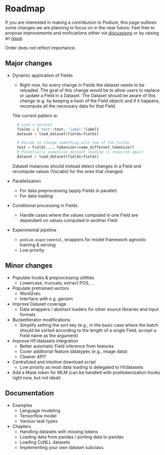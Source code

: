 # Roadmap

If you are interested in making a contribution to Podium, this page outlines some changes we are planning to focus on in the near future. Feel free to propose improvements and moficiations either via [discussions](https://github.com/TakeLab/podium/discussions) or by raising an [issue](https://github.com/TakeLab/podium/issues).

Order does not reflect importance.

## Major changes

- Dynamic application of Fields
  - Right now, for every change in Fields the dataset needs to be reloaded. The goal of this change would be to allow users to replace or update a Field in a Dataset. The Dataset should be aware of this change (e.g. by keeping a hash of the Field object) and if it happens, recompute all the necessary data for that Field.

  The current pattern is:
  ```python
    # Load a dataset
    fields = {'text':text, 'label':label}
    dataset = load_dataset(fields=fields)

    # Decide to change something with one of the Fields
    text = Field(..., tokenizer=some_different_tokenizer)
    # Potentially expensive dataset loading is required again
    dataset = load_dataset(fields=fields)
  ```
  Dataset instances should instead detect changes in a Field and recompute values (Vocabs) for the ones that changed.

- Parallelization
  - For data preprocessing (apply Fields in parallel)
  - For data loading

- Conditional processing in Fields
  - Handle cases where the values computed in one Field are dependent on values computed in another Field 

- Experimental pipeline
  - `podium.experimental`, wrappers for model framework agnostic training & serving
  - Low priority 

## Minor changes

- Populate hooks & preprocessing utilities
  - Lowercase, truncate, extract POS, ...
- Populate pretrained vectors
  - Word2vec
  - Interface with e.g. gensim
- Improve Dataset coverage
  - Data wrappers / abstract loaders for other source libraries and input formats
- BucketIterator modifications
  - Simplify setting the sort key (e.g., in the basic case  where the batch should be sorted according to the length of a single Field, accept a Field name as the argument)
- Improve HF/datasets integration
  - Better automatic Field inference from features
  - Cover additional feature datatypes (e.g., image data)
  - Cleaner API?
- Centralized and intuitive download script
  - Low priority as most data loading is delegated to hf/datasets
- Add a Mask token for MLM (can be handled with posttokenization hooks right now, but not ideal)

## Documentation

- Examples
  - Language modeling
  - Tensorflow model
  - Various task types
- Chapters
  - Handling datasets with missing tokens
  - Loading data from pandas / porting data to pandas
  - Loading CoNLL datasets
  - Implementing your own dataset subclass
